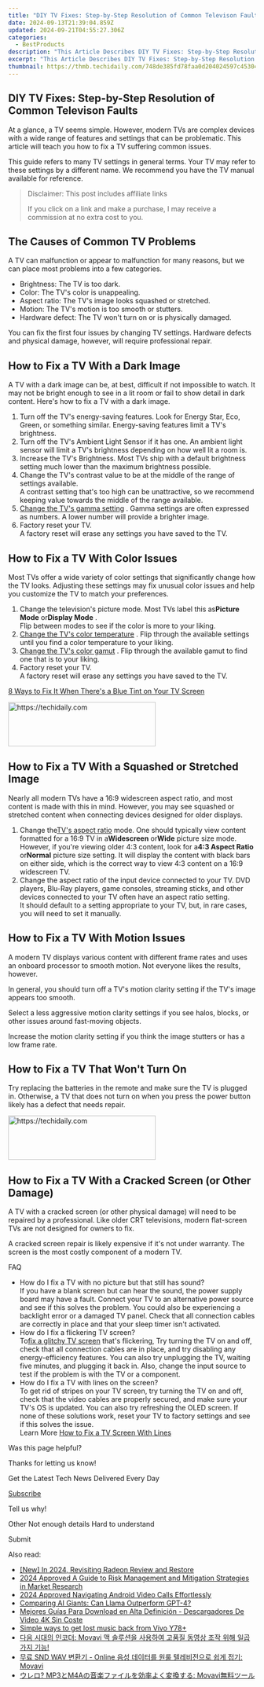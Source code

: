 ```yaml
---
title: "DIY TV Fixes: Step-by-Step Resolution of Common Televison Faults"
date: 2024-09-13T21:39:04.859Z
updated: 2024-09-21T04:55:27.306Z
categories:
  - BestProducts
description: "This Article Describes DIY TV Fixes: Step-by-Step Resolution of Common Televison Faults"
excerpt: "This Article Describes DIY TV Fixes: Step-by-Step Resolution of Common Televison Faults"
thumbnail: https://thmb.techidaily.com/748de385fd78faa0d204024597c45304a88577256e08ed293c3cd91c5718eb11.jpg
---
```


## DIY TV Fixes: Step-by-Step Resolution of Common Televison Faults
 At a glance, a TV seems simple. However, modern TVs are complex devices with a wide range of features and settings that can be problematic. This article will teach you how to fix a TV suffering common issues.

 This guide refers to many TV settings in general terms. Your TV may refer to these settings by a different name. We recommend you have the TV manual available for reference.

>  Disclaimer: This post includes affiliate links
>
>  If you click on a link and make a purchase, I may receive a commission at no extra cost to you.
>

## The Causes of Common TV Problems

 A TV can malfunction or appear to malfunction for many reasons, but we can place most problems into a few categories.

* Brightness: The TV is too dark.
* Color: The TV's color is unappealing.
* Aspect ratio: The TV's image looks squashed or stretched.
* Motion: The TV's motion is too smooth or stutters.
* Hardware defect: The TV won't turn on or is physically damaged.

 You can fix the first four issues by changing TV settings. Hardware defects and physical damage, however, will require professional repair.

## How to Fix a TV With a Dark Image

 A TV with a dark image can be, at best, difficult if not impossible to watch. It may not be bright enough to see in a lit room or fail to show detail in dark content. Here's how to fix a TV with a dark image.

1. Turn off the TV's energy-saving features. Look for Energy Star, Eco, Green, or something similar. Energy-saving features limit a TV's brightness.
2. Turn off the TV's Ambient Light Sensor if it has one. An ambient light sensor will limit a TV's brightness depending on how well lit a room is.
3. Increase the TV's Brightness. Most TVs ship with a default brightness setting much lower than the maximum brightness possible.
4. Change the TV's contrast value to be at the middle of the range of settings available.  
 A contrast setting that's too high can be unattractive, so we recommend keeping value towards the middle of the range available.
5. [Change the TV's gamma setting](https://www.lifewire.com/what-is-gamma-493590) . Gamma settings are often expressed as numbers. A lower number will provide a brighter image.
6. Factory reset your TV.  
 A factory reset will erase any settings you have saved to the TV.

## How to Fix a TV With Color Issues

 Most TVs offer a wide variety of color settings that significantly change how the TV looks. Adjusting these settings may fix unusual color issues and help you customize the TV to match your preferences.

1. Change the television's picture mode. Most TVs label this as**Picture Mode** or**Display Mode** .  
 Flip between modes to see if the color is more to your liking.
2. [Change the TV's color temperature](https://www.lifewire.com/tv-color-temperature-4156944) . Flip through the available settings until you find a color temperature to your liking.
3. [Change the TV's color gamut](https://www.lifewire.com/lcd-monitors-and-color-gamuts-833038) . Flip through the available gamut to find one that is to your liking.
4. Factory reset your TV.  
 A factory reset will erase any settings you have saved to the TV.

[8 Ways to Fix It When There's a Blue Tint on Your TV Screen](https://www.lifewire.com/fix-blue-tint-on-tv-5208909)

<!-- affiliate ads begin -->
<a href="https://aligracehair.sjv.io/c/5597632/1915805/19272" target="_top" id="1915805">
  <img src="//a.impactradius-go.com/display-ad/19272-1915805" border="0" alt="https://techidaily.com" width="300" height="90"/>
</a>
<img height="0" width="0" src="https://aligracehair.sjv.io/i/5597632/1915805/19272" style="position:absolute;visibility:hidden;" border="0" />
<!-- affiliate ads end -->

## How to Fix a TV With a Squashed or Stretched Image

 Nearly all modern TVs have a 16:9 widescreen aspect ratio, and most content is made with this in mind. However, you may see squashed or stretched content when connecting devices designed for older displays.

1. Change the[TV's aspect ratio](https://www.lifewire.com/what-is-aspect-ratio-1846860) mode. One should typically view content formatted for a 16:9 TV in a**Widescreen** or**Wide** picture size mode.  
 However, if you're viewing older 4:3 content, look for a**4:3 Aspect Ratio** or**Normal** picture size setting. It will display the content with black bars on either side, which is the correct way to view 4:3 content on a 16:9 widescreen TV.
2. Change the aspect ratio of the input device connected to your TV. DVD players, Blu-Ray players, game consoles, streaming sticks, and other devices connected to your TV often have an aspect ratio setting.  
 It should default to a setting appropriate to your TV, but, in rare cases, you will need to set it manually.

## How to Fix a TV With Motion Issues

 A modern TV displays various content with different frame rates and uses an onboard processor to smooth motion. Not everyone likes the results, however.

 In general, you should turn off a TV's motion clarity setting if the TV's image appears too smooth.

 Select a less aggressive motion clarity settings if you see halos, blocks, or other issues around fast-moving objects.

 Increase the motion clarity setting if you think the image stutters or has a low frame rate.

## How to Fix a TV That Won't Turn On

 Try replacing the batteries in the remote and make sure the TV is plugged in. Otherwise, a TV that does not turn on when you press the power button likely has a defect that needs repair.

<!-- affiliate ads begin -->
<a href="https://aligracehair.sjv.io/c/5597632/2080328/19272" target="_top" id="2080328">
  <img src="//a.impactradius-go.com/display-ad/19272-2080328" border="0" alt="https://techidaily.com" width="300" height="90"/>
</a>
<img height="0" width="0" src="https://aligracehair.sjv.io/i/5597632/2080328/19272" style="position:absolute;visibility:hidden;" border="0" />
<!-- affiliate ads end -->

## How to Fix a TV With a Cracked Screen (or Other Damage)

 A TV with a cracked screen (or other physical damage) will need to be repaired by a professional. Like older CRT televisions, modern flat-screen TVs are not designed for owners to fix.

 A cracked screen repair is likely expensive if it's not under warranty. The screen is the most costly component of a modern TV.

 FAQ

* How do I fix a TV with no picture but that still has sound?  
 If you have a blank screen but can hear the sound, the power supply board may have a fault. Connect your TV to an alternative power source and see if this solves the problem. You could also be experiencing a backlight error or a damaged TV panel. Check that all connection cables are correctly in place and that your sleep timer isn't activated.
* How do I fix a flickering TV screen?  
 To[fix a glitchy TV screen](https://www.lifewire.com/fix-glitchy-tv-screen-5198300) that's flickering, Try turning the TV on and off, check that all connection cables are in place, and try disabling any energy-efficiency features. You can also try unplugging the TV, waiting five minutes, and plugging it back in. Also, change the input source to test if the problem is with the TV or a component.
* How do I fix a TV with lines on the screen?  
 To get rid of stripes on your TV screen, try turning the TV on and off, check that the video cables are properly secured, and make sure your TV's OS is updated. You can also try refreshing the OLED screen. If none of these solutions work, reset your TV to factory settings and see if this solves the issue.  
Learn More [How to Fix a TV Screen With Lines](https://www.lifewire.com/fix-lines-on-tv-screen-5210929)

Was this page helpful?

Thanks for letting us know!

 Get the Latest Tech News Delivered Every Day

[Subscribe](https://www.lifewire.com/#)

Tell us why!

 Other  Not enough details  Hard to understand

 Submit

<ins class="adsbygoogle"
     style="display:block"
     data-ad-format="autorelaxed"
     data-ad-client="ca-pub-7571918770474297"
     data-ad-slot="1223367746"></ins>

<ins class="adsbygoogle"
     style="display:block"
     data-ad-client="ca-pub-7571918770474297"
     data-ad-slot="8358498916"
     data-ad-format="auto"
     data-full-width-responsive="true"></ins>

<span class="atpl-alsoreadstyle">Also read:</span>
<div><ul>
<li><a href="https://visual-screen-recording.techidaily.com/new-in-2024-revisiting-radeon-review-and-restore/"><u>[New] In 2024, Revisiting Radeon Review and Restore</u></a></li>
<li><a href="https://extra-tips.techidaily.com/2024-approved-a-guide-to-risk-management-and-mitigation-strategies-in-market-research/"><u>2024 Approved A Guide to Risk Management and Mitigation Strategies in Market Research</u></a></li>
<li><a href="https://video-screen-grab.techidaily.com/2024-approved-navigating-android-video-calls-effortlessly/"><u>2024 Approved Navigating Android Video Calls Effortlessly</u></a></li>
<li><a href="https://tech-hub.techidaily.com/comparing-ai-giants-can-llama-outperform-gpt-4/"><u>Comparing AI Giants: Can Llama Outperform GPT-4?</u></a></li>
<li><a href="https://some-guidance.techidaily.com/mejores-guias-para-download-en-alta-definicion-descargadores-de-video-4k-sin-coste/"><u>Mejores Guías Para Download en Alta Definición - Descargadores De Video 4K Sin Coste</u></a></li>
<li><a href="https://techidaily.com/simple-ways-to-get-lost-music-back-from-vivo-y78plus-by-fonelab-android-recover-music/"><u>Simple ways to get lost music back from Vivo Y78+</u></a></li>
<li><a href="https://technical-tips.techidaily.com/1726225821246-movavi/"><u>다음 시대의 인코더: Movavi 맥 솔루션을 사용하여 고품질 동영상 조작 위해 일곱 가지 기능!</u></a></li>
<li><a href="https://technical-tips.techidaily.com/snd-wav-online-movavi/"><u>무료 SND WAV 변환기 - Online 음성 데이터를 원룰 텔레비전으로 쉽게 접기: Movavi</u></a></li>
<li><a href="https://technical-tips.techidaily.com/1726227646940-mp3m4a-movavi/"><u>ウレロ? MP3とM4Aの音楽ファイルを効率よく変換する: Movavi無料ツール</u></a></li>
</ul></div>

